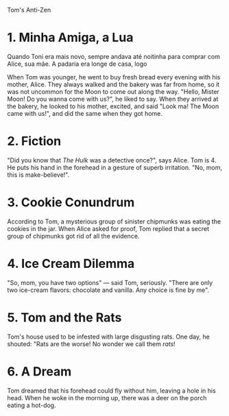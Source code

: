 Tom's Anti-Zen

# 1. Minha Amiga, a Lua

Quando Toni era mais novo, sempre andava até noitinha para comprar com Alice, sua mãe. A padaria era longe de casa, logo

When Tom was younger, he went to buy fresh bread every evening with his mother, Alice. They always walked and the bakery was far from home, so it was not uncommon for the Moon to come out along the way. "Hello, Mister Moon! Do you wanna come with us?", he liked to say. When they arrived at the bakery, he looked to his mother, excited, and said "Look ma! The Moon came with us!", and did the same when they got home.

# 2. Fiction

"Did you know that *The Hulk* was a detective once?", says Alice. Tom is 4. He puts his hand in the forehead in a gesture of superb irritation. "No, mom, this is make-believe!".

# 3. Cookie Conundrum

According to Tom, a mysterious group of sinister chipmunks was eating the cookies in the jar. When Alice asked for proof, Tom replied that a secret group of chipmunks got rid of all the evidence.

# 4. Ice Cream Dilemma

"So, mom, you have two options" — said Tom, seriously. "There are only two ice-cream flavors: chocolate and vanilla. Any choice is fine by me".

# 5. Tom and the Rats

Tom's house used to be infested with large disgusting rats. One day, he shouted: "Rats are the worse! No wonder we call them *rats*!

# 6. A Dream

Tom dreamed that his forehead could fly without him, leaving a hole in his head. When he woke in the morning up, there was a deer on the porch eating a hot-dog.